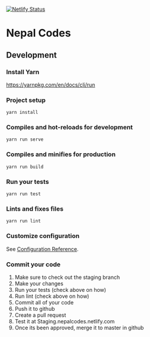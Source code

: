 [![Netlify Status](https://api.netlify.com/api/v1/badges/56c72af2-8bf5-4cd3-842e-216885a5e989/deploy-status)](https://app.netlify.com/sites/nepalcodes/deploys)

# Nepal Codes

## Development

### Install Yarn
https://yarnpkg.com/en/docs/cli/run

### Project setup
```
yarn install
```

### Compiles and hot-reloads for development
```
yarn run serve
```

### Compiles and minifies for production
```
yarn run build
```

### Run your tests
```
yarn run test
```

### Lints and fixes files
```
yarn run lint
```

### Customize configuration
See [Configuration Reference](https://cli.vuejs.org/config/).

### Commit your code
1. Make sure to check out the staging branch
2. Make your changes
3. Run your tests (check above on how)
4. Run lint (check above on how)
5. Commit all of your code
6. Push it to github
7. Create a pull request
8. Test it at Staging.nepalcodes.netlify.com
9. Once its been approved, merge it to master in github
